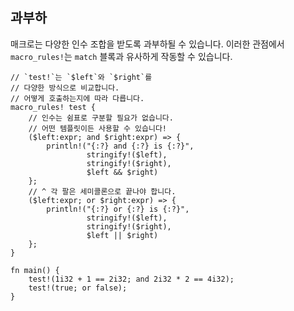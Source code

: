## 과부하

매크로는 다양한 인수 조합을 받도록 과부하될 수 있습니다. 
이러한 관점에서 `macro_rules!`는 `match` 블록과 유사하게 작동할 수 있습니다.

```rust,editable
// `test!`는 `$left`와 `$right`를
// 다양한 방식으로 비교합니다.
// 어떻게 호출하는지에 따라 다릅니다.
macro_rules! test {
    // 인수는 쉼표로 구분할 필요가 없습니다.
    // 어떤 템플릿이든 사용할 수 있습니다!
    ($left:expr; and $right:expr) => {
        println!("{:?} and {:?} is {:?}",
                 stringify!($left),
                 stringify!($right),
                 $left && $right)
    };
    // ^ 각 팔은 세미콜론으로 끝나야 합니다.
    ($left:expr; or $right:expr) => {
        println!("{:?} or {:?} is {:?}",
                 stringify!($left),
                 stringify!($right),
                 $left || $right)
    };
}

fn main() {
    test!(1i32 + 1 == 2i32; and 2i32 * 2 == 4i32);
    test!(true; or false);
}
```
